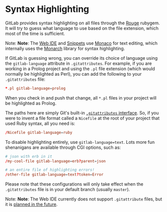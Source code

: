 # Syntax Highlighting

GitLab provides syntax highlighting on all files through the [Rouge](https://rubygems.org/gems/rouge) rubygem. It will try to guess what language to use based on the file extension, which most of the time is sufficient.

Note: **Note**: The [Web IDE](../web_ide/index.md) and [Snippets](../snippets.md) use [Monaco](https://microsoft.github.io/monaco-editor/) for text editing, which internally uses the [Monarch](https://microsoft.github.io/monaco-editor/monarch.html) library for syntax highlighting.

If GitLab is guessing wrong, you can override its choice of language using the `gitlab-language` attribute in `.gitattributes`. For example, if you are working in a Prolog project and using the `.pl` file extension (which would normally be highlighted as Perl), you can add the following to your `.gitattributes` file:

``` conf
*.pl gitlab-language=prolog
```

When you check in and push that change, all `*.pl` files in your project will be highlighted as Prolog.

The paths here are simply Git's built-in [`.gitattributes` interface](https://git-scm.com/docs/gitattributes). So, if you were to invent a file format called a `Nicefile` at the root of your project that used Ruby syntax, all you need is:

``` conf
/Nicefile gitlab-language=ruby
```

To disable highlighting entirely, use `gitlab-language=text`. Lots more fun shenanigans are available through CGI options, such as:

``` conf
# json with erb in it
/my-cool-file gitlab-language=erb?parent=json

# an entire file of highlighting errors!
/other-file gitlab-language=text?token=Error
```

Please note that these configurations will only take effect when the `.gitattributes` file is in your default branch (usually `master`).

Note: **Note**: The Web IDE currently does not support `.gitattribute` files, but it is [planned in the future](https://gitlab.com/gitlab-org/gitlab/-/issues/22014).
